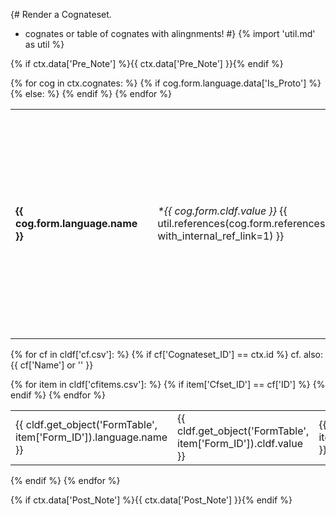 {# 
 Render a Cognateset.
 
 - cognates
 or table of cognates with alingnments!
 #}
{% import 'util.md' as util %}


{% if ctx.data['Pre_Note'] %}{{ ctx.data['Pre_Note'] }}{% endif %}

<table>
{% for cog in ctx.cognates: %}
<tr>
{% if cog.form.language.data['Is_Proto'] %}
<td><strong>{{ cog.form.language.name }}</strong></td><td> </td>
<td>
<i>&ast;{{ cog.form.cldf.value }}</i>
{{ util.references(cog.form.references, with_internal_ref_link=1) }}
</td>
<td>
{% for gloss in cldf.cached_rows('glosses.csv') if gloss['Form_ID'] == cog.form.id %}
‘{{ gloss['Name']|markdown }}’{% if gloss['Comment'] %} ({{ gloss['Comment']|markdown }}){% endif %}{% if gloss['Source']: %} ({% for src in gloss['Source']: %}<a href="#source-{{ src }}">{{ src }}</a>{% if loop.last == False %}; {% endif %}{% endfor %}){% endif %}{% if loop.last == False %}; {% endif %} 
{% endfor %}
</td>
{% else: %}
<td>{{ cog.form.language.data['Group'] }}</td><td>{{ cog.form.language.name }}</td><td><i>{{ cog.form.cldf.value }}</i></td>
<td>
{% for gloss in cldf.cached_rows('glosses.csv') if gloss['Form_ID'] == cog.form.id %}
{% if gloss['Part_Of_Speech'] %}({{ gloss['Part_Of_Speech'] }}) {% endif %}{% if gloss['Name'] %}‘{{ gloss['Name']|markdown }}’{% endif %}{% if gloss['Comment'] %} ({{ gloss['Comment']|markdown }}){% endif %}{% if gloss['Source']: %} ({% for src in gloss['Source']: %}<a href="#source-{{ src }}">{{ src }}</a>{% if loop.last == False %}; {% endif %}{% endfor %}){% endif %}{% if loop.last == False %}; {% endif %} 
{% endfor %}
</td>
{% endif %}
</tr>
{% endfor %}
</table>

{% for cf in cldf['cf.csv']: %}
{% if cf['Cognateset_ID'] == ctx.id %}
cf. also: {{ cf['Name'] or '' }}
<table>
{% for item in cldf['cfitems.csv']: %}
{% if item['Cfset_ID'] == cf['ID'] %}
<tr>
<td>{{ cldf.get_object('FormTable', item['Form_ID']).language.name }}</td>
<td>{{ cldf.get_object('FormTable', item['Form_ID']).cldf.value }}</td>
<td>{{ cldf.get_object('FormTable', item['Form_ID']).cldf.description }}</td>
</tr>
{% endif %}
{% endfor %}
</table>
{% endif %}
{% endfor %}

{% if ctx.data['Post_Note'] %}{{ ctx.data['Post_Note'] }}{% endif %}
